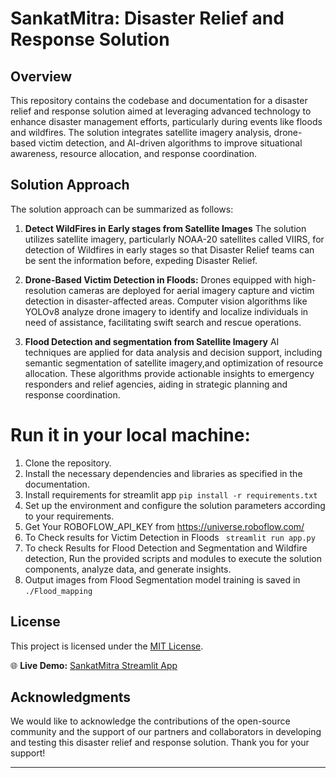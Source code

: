 # SankatMitra: Disaster Relief and Response Solution

## Overview
This repository contains the codebase and documentation for a disaster relief and response solution aimed at leveraging advanced technology to enhance disaster management efforts, particularly during events like floods and wildfires. The solution integrates satellite imagery analysis, drone-based victim detection, and AI-driven algorithms to improve situational awareness, resource allocation, and response coordination.

## Solution Approach
The solution approach can be summarized as follows:

1. **Detect WildFires in Early stages from Satellite Images** The solution utilizes satellite imagery, particularly NOAA-20 satellites called VIIRS, for detection of Wildfires in early stages so that Disaster Relief teams can be sent the information before, expeding Disaster Relief.

2. **Drone-Based Victim Detection in Floods:** Drones equipped with high-resolution cameras are deployed for aerial imagery capture and victim detection in disaster-affected areas. Computer vision algorithms like YOLOv8 analyze drone imagery to identify and localize individuals in need of assistance, facilitating swift search and rescue operations.

3. **Flood Detection and segmentation from Satellite Imagery** AI techniques are applied for data analysis and decision support, including semantic segmentation of satellite imagery,and optimization of resource allocation. These algorithms provide actionable insights to emergency responders and relief agencies, aiding in strategic planning and response coordination.

# Run it in your local machine:

1. Clone the repository.
2. Install the necessary dependencies and libraries as specified in the documentation.
3. Install requirements for streamlit app
`pip install -r requirements.txt`
4. Set up the environment and configure the solution parameters according to your requirements.
5. Get Your ROBOFLOW_API_KEY from https://universe.roboflow.com/
6. To Check results for Victim Detection in Floods
` streamlit run app.py`
7. To check Results for Flood Detection and Segmentation and Wildfire detection, Run the provided scripts and modules to execute the solution components, analyze data, and generate insights.
8. Output images from Flood Segmentation model training is saved in `./Flood_mapping` 

## License
This project is licensed under the [MIT License](LICENSE).

🌐 **Live Demo:** [SankatMitra Streamlit App](https://sankatmitra-dvdwqhbokx9nkhsfvn4rll.streamlit.app/)

## Acknowledgments
We would like to acknowledge the contributions of the open-source community and the support of our partners and collaborators in developing and testing this disaster relief and response solution. Thank you for your support!

---
